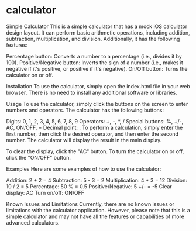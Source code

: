 # calculator
Simple Calculator
This is a simple calculator that has a mock iOS calculator design layout. It can perform basic arithmetic operations, including addition, subtraction, multiplication, and division. Additionally, it has the following features:

Percentage button: Converts a number to a percentage (i.e., divides it by 100).
Positive/Negative button: Inverts the sign of a number (i.e., makes it negative if it's positive, or positive if it's negative).
On/Off button: Turns the calculator on or off.

Installation
To use the calculator, simply open the index.html file in your web browser. There is no need to install any additional software or libraries.

Usage
To use the calculator, simply click the buttons on the screen to enter numbers and operators. The calculator has the following buttons:

Digits: 0, 1, 2, 3, 4, 5, 6, 7, 8, 9
Operators: +, -, *, /
Special buttons: %, +/-, AC, ON/OFF, =
Decimal point: .
To perform a calculation, simply enter the first number, then click the desired operator, and then enter the second number. The calculator will display the result in the main display.

To clear the display, click the "AC" button. To turn the calculator on or off, click the "ON/OFF" button.

Examples
Here are some examples of how to use the calculator:

Addition: 2 + 2 = 4
Subtraction: 5 - 3 = 2
Multiplication: 4 * 3 = 12
Division: 10 / 2 = 5
Percentage: 50 % = 0.5
Positive/Negative: 5 +/- = -5
Clear display: AC
Turn on/off: ON/OFF

Known Issues and Limitations
Currently, there are no known issues or limitations with the calculator application. However, please note that this is a simple calculator and may not have all the features or capabilities of more advanced calculators.
